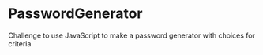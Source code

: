 # PasswordGenerator
Challenge to use JavaScript to make a password generator with choices for criteria
